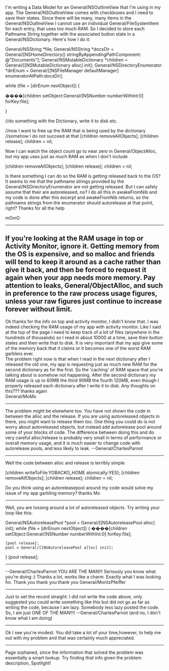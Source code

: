 I'm writing a Data Model for an General/NSOutlineView that I'm using in my app.  The General/NSOutlineView comes with checkboxes and I need to save their states.  Since there will be many, many items in the General/NSOutlineView I cannot use an individual General/FileSystemItem for each entry, that uses too much RAM.  So I decided to store each Pathname String together with the associated button state in a General/NSDictionary. Here's how I do it:

    
General/NSString *file;
General/NSString *docsDir = General/[NSHomeDirectory() stringByAppendingPathComponent:  @"Documents"];
General/NSMutableDictionary *children = General/[[NSMutableDictionary alloc] init];
General/NSDirectoryEnumerator *dirEnum =
	General/[[NSFileManager defaultManager] enumeratorAtPath:docsDir];

while (file = [dirEnum nextObject]) {

����[children setObject:General/[NSNumber numberWithInt:0] forKey:file];

}

//do something with the Dictionary, write it to disk etc.

//now I want to free up the RAM that is being used by the dictionary
//somehow I do not succeed at that
[children removeAllObjects];
[children release];
children = nil;


Now I can watch the object count go to near zero in General/ObjectAlloc, but my app uses just as much RAM as when I don't include
    
[children removeAllObjects];
[children release];
children = nil;


Is there something I can do so the RAM is getting released back to the OS?
It seems to me that the pathname strings provided by the General/NSDirectoryEnumerator are not getting released.  But I can safely assume that their are autoreleased, no? 
I do all this in awakeFromNib and my code is done after this excerpt and awakeFromNib returns, so the pathname strings from the enumerator should autorelease at that point, right?
Thanks for all the help

mOmO

----
If you're looking at the RAM usage in top or Activity Monitor, ignore it. Getting memory from the OS is expensive, and so malloc and friends will tend to keep it around as a cache rather than give it back, and then be forced to request it again when your app needs more memory. Pay attention to leaks, General/ObjectAlloc, and such in preference to the raw process usage figures, unless your raw figures just continue to increase forever without limit.
----

Ok thanks for the info on top and activity monitor, I didn't know that.  I was indeed checking the RAM usage of my app with activity monitor.  Like I said at the top of the page I need to keep track of a lot of files (anywhere in the hundreds of thousands) so I read in about 10000 at a time, save their button states and then write that to disk.  It is very important that my app give some of the memory back that it claims or it becomes one of the worst RAM garblers ever.  
The problem right now is that when I read in the next dictionary after I released the old one, my app is requesting just as much new RAM for the second dictionary as for the first.  So the 'caching' of RAM space that you're talking about is somehow not happening. After the second dictionary my RAM usage is up to 60MB the third 90MB the fourth 120MB, even though I properly released each dictionary after I write it to disk.  Any thoughts on this???
thanks again  
General/MoMo

----
The problem might be elsewhere too. You have not shown the code in between the alloc and the release. If you are using autoreleased objects in there, you might want to release them too. One thing you could do is not worry about autoreleased objects, but instead add autorelease pool around some of your blocks of code. The difference between doing this and do very careful alloc/release is probably very small in terms of performance or overall memory usage, and it is much easier to change code with autorelease pools, and less likely to leak. --General/CharlesParnot

----
Well the code between alloc and release is terribly simple

    
[children writeToFile:YOBACKO_HOME atomically:YES];
[children removeAllObjects];
[children release];
children = nil;

Do you think using an autoreleasepool around my code would solve my issue of my app garbling memory?
thanks
Mo

----
Well, you are tossing around a lot of autoreleased objects. Try writing your loop like this:

    
General/NSAutoreleasePool *pool = General/[[NSAutoreleasePool alloc] init];
while (file = [dirEnum nextObject]) {
����[children setObject:General/[NSNumber numberWithInt:0] forKey:file];

    [pool release];
    pool = General/[[NSAutoreleasePool alloc] init];
}
[pool release];


----
 --General/CharlesParnot YOU ARE THE MAN!!!  Seriously you know what you're doing :)
Thanks a lot, works like a charm. Exactly what I was looking for. 
Thank you thank you thank you
General/MoritzPfeiffer

----
Just to set the record straight: I did not write the code above, only suggested you could write something like this  but did not go as far as writing the code, because I am lazy. Somebody less lazy posted the code. So, I am just ONE OF THE MAN!!!! --General/CharlesParnot (and no, I don't know what I am doing)

----
Ok I see you're modest.  You did take a lot of your time,however, to help me out with my problem and that was certainly much appreciated.

----
Page orphaned, since the information that solved the problem was essentially a smart lookup. Try finding *that* info given the problem description, Spotlight!
